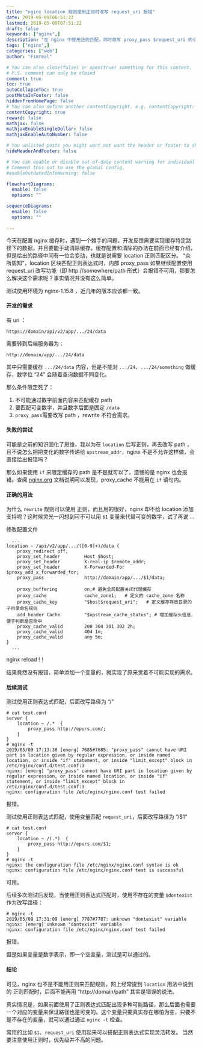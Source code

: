 ```yaml
---
title: "nginx location 规则使用正则时改写 request_uri 报错"
date: 2019-05-09T06:51:22
lastmod: 2019-05-09T07:51:22
draft: false
keywords: ["nginx",]
description: "在 nginx 中使用正则匹配，同时改写 proxy_pass $request_uri 的小技巧，记住学会了，做各种各样的缓存规则匹配都不怕。"
tags: ["nginx",]
categories: ["web"]
author: "Fimreal"

# You can also close(false) or open(true) something for this content.
# P.S. comment can only be closed
comment: true
toc: true
autoCollapseToc: true
postMetaInFooter: false
hiddenFromHomePage: false
# You can also define another contentCopyright. e.g. contentCopyright: "This is another copyright."
contentCopyright: true
reward: false
mathjax: false
mathjaxEnableSingleDollar: false
mathjaxEnableAutoNumber: false

# You unlisted posts you might want not want the header or footer to show
hideHeaderAndFooter: false

# You can enable or disable out-of-date content warning for individual post.
# Comment this out to use the global config.
#enableOutdatedInfoWarning: false

flowchartDiagrams:
  enable: false
  options: ""

sequenceDiagrams:
  enable: false
  options: ""

---
```

今天在配置 nginx 缓存时，遇到一个棘手的问题，开发反馈需要实现缓存特定路径下的数据，并且要能手动清除缓存。缓存配置和清除的办法在前面已经有介绍，但是给出的路径中间有一位会变动，也就是说需要 location 正则匹配区分。
“众所周知”，location 区块匹配正则表达式时，内部 proxy_pass 如果继续配置使用 request_uri 改写功能（即 http://somewhere/path 形式）会报错不可用，那要怎么解决这个需求呢？事实情况并没有这么简单。
<!--more-->


测试使用环境为 nginx-1.15.8 ，近几年的版本应该都一致。

#### 开发的需求
有 uri ：
```uri
https://domain/api/v2/app/.../24/data
```

需要转到后端服务器为：
```uri
http://domain/app/.../24/data
```

其中只需要缓存 `.../24/data` 内容，但是不能对 `.../24`、`.../24/something` 做缓存，数字位 “24” 会随着查询数据不同变化。

那么条件限定死了：

1. 不可能通过数字前面内容来匹配缓存 path
2. 要匹配可变数字，并且数字后面是固定 `/data`
3. `proxy_pass`需要改写 path ，rewrite 不符合需求。

#### 失败的尝试

可能是之前的知识固化了思维，我以为在 `location` 后写正则，再去改写 path ，且不说怎么把把变化的数字传递给 `upstream_addr`，nginx 不是不允许这样做，会直接给出报错吗？

那么如果使用 `if` 来限定缓存的 path 是不是就可以了，遗憾的是 nginx 也会报错。查阅 [nginx.org](http://nginx.org/en/docs/http/ngx_http_proxy_module.html#proxy_cache) 文档说明可以发现，proxy_cache 不能用在 `if` 语句内。

#### 正确的用法

为什么  `rewrite` 规则可以使用 正则，而且用的很好，nginx 却不给 location 添加支持呢？这时候灵光一闪想到可不可以用 `$1` 变量来代替可变的数字，试了再说 ...

修改配置文件

```nginx
  ...
location ~ /api/v2/app/.../([0-9]+)/data {
  	proxy_redirect off;
    proxy_set_header         Host $host;
    proxy_set_header         X-real-ip $remote_addr;
    proxy_set_header         X-Forwarded-For $proxy_add_x_forwarded_for;
    proxy_pass               http://domain/app/.../$1/data;

    proxy_buffering          on;# 避免全局配置关闭代理缓存
    proxy_cache              cache_zone1;   # 定义的 cache_zone 名称
    proxy_cache_key          "$host$request_uri";   # 定义缓存存放目录的子目录命名规则
    add_header Cache         "$upstream_cache_status"; # 增加缓存头信息，便于判断是否命中
    proxy_cache_valid        200 304 301 302 2h;
    proxy_cache_valid        404 1m;
    proxy_cache_valid        any 5m;
}
  ...
```

nginx reload !！

结果竟然没有报错，简单添加一个变量的，就实现了原来觉着不可能实现的需求。

#### 后续测试

测试使用正则表达式匹配，后面改写路径为 “/”

```nginx
# cat test.conf
server {
    location ~ /.*  {
        proxy_pass http://epurs.com/;
    }
}
# nginx -t
2019/05/09 17:13:30 [emerg] 7685#7685: "proxy_pass" cannot have URI part in location given by regular expression, or inside named location, or inside "if" statement, or inside "limit_except" block in /etc/nginx/conf.d/test.conf:3
nginx: [emerg] "proxy_pass" cannot have URI part in location given by regular expression, or inside named location, or inside "if" statement, or inside "limit_except" block in /etc/nginx/conf.d/test.conf:3
nginx: configuration file /etc/nginx/nginx.conf test failed
```

报错。

测试使用正则表达式匹配，使用变量匹配 `request_uri`，后面改写路径为 “/$1”

```nginx
# cat test.conf
server {
    location ~ /(.*)  {
        proxy_pass http://epurs.com/$1;
    }
}
# nginx -t
nginx: the configuration file /etc/nginx/nginx.conf syntax is ok
nginx: configuration file /etc/nginx/nginx.conf test is successful
```

可用。

后续多次测试后发现，当使用正则表达式匹配时，使用不存在的变量 `$dontexist`作为改写路径：

```nginx
# nginx -t
2019/05/09 17:31:09 [emerg] 7787#7787: unknown "dontexist" variable
nginx: [emerg] unknown "dontexist" variable
nginx: configuration file /etc/nginx/nginx.conf test failed
```

报错。

但是如果变量是数字表示，即一个空变量，测试是可以通过的。

#### 结论

可见，nginx 也不是不能用正则来匹配规则，网上经常提到 `location` 用法中说到的 正则匹配时，后面不能再用 “http://domain/path” 其实是错误的说法。

真实情况是，如果前面使用了正则表达式匹配出现多种可能路径，那么后面也需要一个对应的变量来保证路径也是可变的。这个变量只要真实存在哪怕为空，只要不是不存在的变量，就可以通过通过 `nginx -t` 检查。

常用的比如 `$1`、`request_uri` 使用起来可以搭配正则表达式实现灵活转发。
当然要注意使用正则时，优先级并不高的问题。
